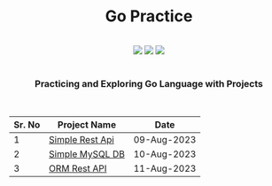 <div align="center">

  # Go Practice

  <br/>
  <img src="https://img.shields.io/github/stars/vishal2376/go-practice?style=for-the-badge&logo=powerpages&color=cba6f7&logoColor=D9E0EE&labelColor=302D41"/>
<img src="https://img.shields.io/github/last-commit/vishal2376/go-practice?style=for-the-badge&logo=github&color=a6da95&logoColor=D9E0EE&labelColor=302D41"/>
<img src="https://img.shields.io/github/repo-size/vishal2376/go-practice?style=for-the-badge&logo=dropbox&color=7dc4e4&logoColor=D9E0EE&labelColor=302D41"/>
<br/><br/>

###  Practicing and Exploring Go Language with Projects

<br/>

| Sr. No | Project Name | Date |
|---------------|-----------------------|-------------|
| 1             | [Simple Rest Api](/simple-rest-api)            | 09-Aug-2023  |
| 2             | [Simple MySQL DB](/simple-mysql)               | 10-Aug-2023  |
| 3             | [ORM Rest API](/rest-api-orm)               | 11-Aug-2023  |

</div>
